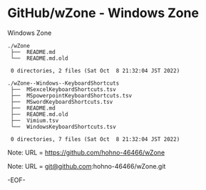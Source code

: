 # GitHub/wZone - Windows Zone

Windows Zone

    ./wZone
     ├──  README.md
     └──  README.md.old
     
     0 directories, 2 files (Sat Oct  8 21:32:04 JST 2022)

    ./wZone--Windows--KeyboardShortcuts
     ├──  MSexcelKeyboardShortcuts.tsv
     ├──  MSpowerpointKeyboardShortcuts.tsv
     ├──  MSwordKeyboardShortcuts.tsv
     ├──  README.md
     ├──  README.md.old
     ├──  Vimium.tsv
     └──  WindowsKeyboardShortcuts.tsv
     
     0 directories, 7 files (Sat Oct  8 21:32:04 JST 2022)


Note: URL = https://github.com/hohno-46466/wZone

Note: URL = git@github.com:hohno-46466/wZone.git

-EOF-
